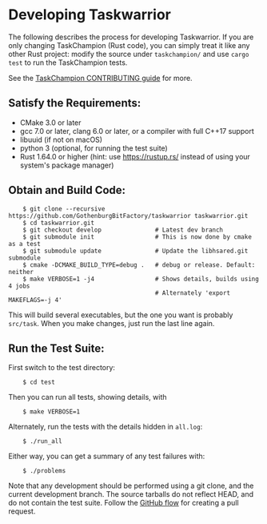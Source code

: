 # Developing Taskwarrior

The following describes the process for developing Taskwarrior. If you are only
changing TaskChampion (Rust code), you can simply treat it like any other Rust
project: modify the source under `taskchampion/` and use `cargo test` to run
the TaskChampion tests.

See the [TaskChampion CONTRIBUTING guide](../../../taskchampion/CONTRIBUTING.md) for more.

## Satisfy the Requirements:

 * CMake 3.0 or later
 * gcc 7.0 or later, clang 6.0 or later, or a compiler with full C++17 support
 * libuuid (if not on macOS)
 * python 3 (optional, for running the test suite)
 * Rust 1.64.0 or higher (hint: use https://rustup.rs/ instead of using your system's package manager)

## Obtain and Build Code:
```
    $ git clone --recursive https://github.com/GothenburgBitFactory/taskwarrior taskwarrior.git
    $ cd taskwarrior.git
    $ git checkout develop               # Latest dev branch
    $ git submodule init                 # This is now done by cmake as a test
    $ git submodule update               # Update the libhsared.git submodule
    $ cmake -DCMAKE_BUILD_TYPE=debug .   # debug or release. Default: neither
    $ make VERBOSE=1 -j4                 # Shows details, builds using 4 jobs
                                         # Alternately 'export MAKEFLAGS=-j 4'
```

This will build several executables, but the one you want is probably `src/task`.
When you make changes, just run the last line again.

## Run the Test Suite:

First switch to the test directory:

```
    $ cd test
```
Then you can run all tests, showing details, with
```
    $ make VERBOSE=1
```
Alternately, run the tests with the details hidden in `all.log`:
```
    $ ./run_all
```
Either way, you can get a summary of any test failures with:
```
    $ ./problems
```

Note that any development should be performed using a git clone, and the current development branch.
The source tarballs do not reflect HEAD, and do not contain the test suite.
Follow the [GitHub flow](https://docs.github.com/en/get-started/quickstart/github-flow) for creating a pull request.
